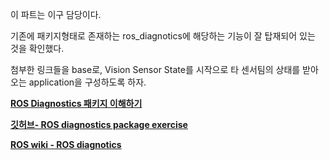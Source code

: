  이 파트는 이구 담당이다.

 기존에 패키지형태로 존재하는 ros_diagnotics에 해당하는 기능이 잘 탑재되어 있는 것을 확인했다.
 
 첨부한 링크들을 base로, Vision Sensor State를 시작으로 타 센서팀의 상태를 받아오는 application을 구성하도록 하자.
 
 __[ROS Diagnostics 패키지 이해하기](https://kyungpyo-kim.github.io/study/ROS-Diagnostics-%ED%8C%A8%ED%82%A4%EC%A7%80-%EC%9D%B4%ED%95%B4%ED%95%98%EA%B8%B0/)__

 __[깃허브- ROS diagnostics package exercise](https://github.com/Kyungpyo-Kim/ros_diagnostics)__
 
 __[ROS wiki - ROS diagnotics](http://wiki.ros.org/diagnostics)__
